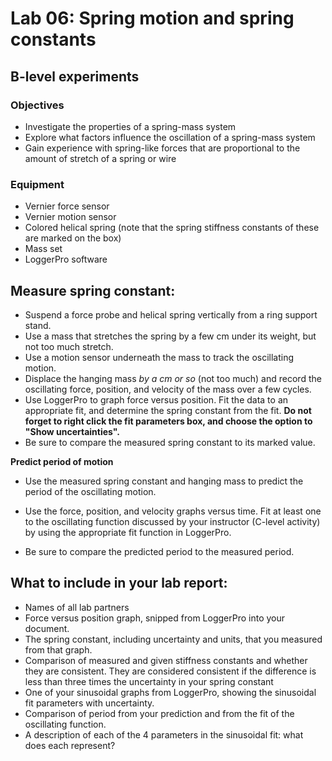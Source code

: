 # Lab 06: Spring motion and spring constants
## B-level experiments

### Objectives

-   Investigate the properties of a spring-mass system
-   Explore what factors influence the oscillation of a spring-mass
    system
-   Gain experience with spring-like forces that are proportional to the
    amount of stretch of a spring or wire

### Equipment

-   Vernier force sensor
-   Vernier motion sensor
-   Colored helical spring (note that the spring stiffness constants
    of these are marked on the box)
-   Mass set
-   LoggerPro software

## Measure spring constant:

-   Suspend a force probe and helical spring vertically from a ring
    support stand.
-   Use a mass that stretches the spring by a few cm under its weight,
    but not too much stretch.
-   Use a motion sensor underneath the mass to track the oscillating
    motion.
-   Displace the hanging mass *by a cm or so* (not too much) and record
    the oscillating force, position, and velocity of the mass over a
    few cycles.
-   Use LoggerPro to graph force versus position. Fit the data to an
    appropriate fit, and determine the spring constant from the fit. **Do
    not forget to right click the fit parameters box, and choose the
    option to "Show uncertainties".**
-   Be sure to compare the measured spring constant to its marked value.

**Predict period of motion**

-   Use the measured spring constant and hanging mass to predict the
    period of the oscillating motion.

-   Use the force, position, and velocity graphs versus time. Fit at
    least one to the oscillating function discussed by your instructor
    (C-level activity) by using the appropriate fit function in
    LoggerPro.

-   Be sure to compare the predicted period to the measured period.

## What to include in your lab report:

-   Names of all lab partners
-   Force versus position graph, snipped from LoggerPro into your
    document.
-   The spring constant, including uncertainty and units, that you
    measured from that graph.
-   Comparison of measured and given stiffness constants and whether they are consistent. They are considered consistent if the difference is less than three times the uncertainty in your spring constant
-   One of your sinusoidal graphs from LoggerPro, showing the sinusoidal
    fit parameters with uncertainty.
-   Comparison of period from your prediction and from the fit of the
    oscillating function.
-   A description of each of the 4 parameters in the sinusoidal fit: what does each represent?
